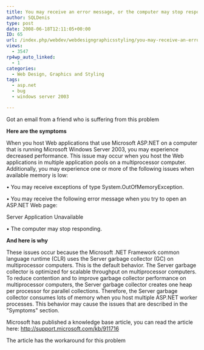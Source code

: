 ```yaml
---
title: You may receive an error message, or the computer may stop responding, when you host Web applications that use ASP.NET on a computer that is running Windows Server 2003
author: SQLDenis
type: post
date: 2008-06-18T12:11:05+00:00
ID: 65
url: /index.php/webdev/webdesigngraphicsstyling/you-may-receive-an-error-message-or-the-2003/
views:
  - 3547
rp4wp_auto_linked:
  - 1
categories:
  - Web Design, Graphics and Styling
tags:
  - asp.net
  - bug
  - windows server 2003

---
```

Got an email from a friend who is suffering from this problem

**Here are the symptoms**
  
When you host Web applications that use Microsoft ASP.NET on a computer that is running Microsoft Windows Server 2003, you may experience decreased performance. This issue may occur when you host the Web applications in multiple application pools on a multiprocessor computer. Additionally, you may experience one or more of the following issues when available memory is low:
  
• You may receive exceptions of type System.OutOfMemoryException.
  
• You may receive the following error message when you try to open an ASP.NET Web page:
  
Server Application Unavailable
  
• The computer may stop responding. 

**And here is why**
  
These issues occur because the Microsoft .NET Framework common language runtime (CLR) uses the Server garbage collector (GC) on multiprocessor computers. This is the default behavior. The Server garbage collector is optimized for scalable throughput on multiprocessor computers. To reduce contention and to improve garbage collector performance on multiprocessor computers, the Server garbage collector creates one heap per processor for parallel collections. Therefore, the Server garbage collector consumes lots of memory when you host multiple ASP.NET worker processes. This behavior may cause the issues that are described in the "Symptoms" section.

Microsoft has published a knowledge base article, you can read the article here: http://support.microsoft.com/kb/911716

The article has the workaround for this problem